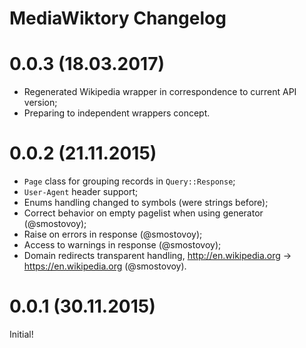 # MediaWiktory Changelog

# 0.0.3 (18.03.2017)

* Regenerated Wikipedia wrapper in correspondence to current API version;
* Preparing to independent wrappers concept.

# 0.0.2 (21.11.2015)

* `Page` class for grouping records in `Query::Response`;
* `User-Agent` header support;
* Enums handling changed to symbols (were strings before);
* Correct behavior on empty pagelist when using generator (@smostovoy);
* Raise on errors in response (@smostovoy);
* Access to warnings in response (@smostovoy);
* Domain redirects transparent handling, 
  http://en.wikipedia.org -> https://en.wikipedia.org (@smostovoy).

# 0.0.1 (30.11.2015)

Initial!


